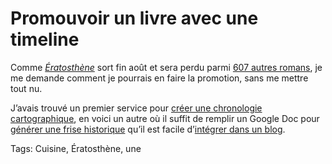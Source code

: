 # Promouvoir un livre avec une timeline

Comme [*Ératosthène*](/eratosthene/) sort fin août et sera perdu parmi [607 autres romans](http://www.livreshebdo.fr/article/607-romans-pour-la-rentree-litteraire-2014), je me demande comment je pourrais en faire la promotion, sans me mettre tout nu.

J’avais trouvé un premier service pour [créer une chronologie cartographique](/2014/06/20/promouvoir-un-roman-avec-une-carte/), en voici un autre où il suffit de remplir un Google Doc pour [générer une frise historique](http://timemapper.okfnlabs.org/crouzet/eratosthene) qu’il est facile d’[intégrer dans un blog](/eratosthene-timeline/).

Tags: Cuisine, Ératosthène, une